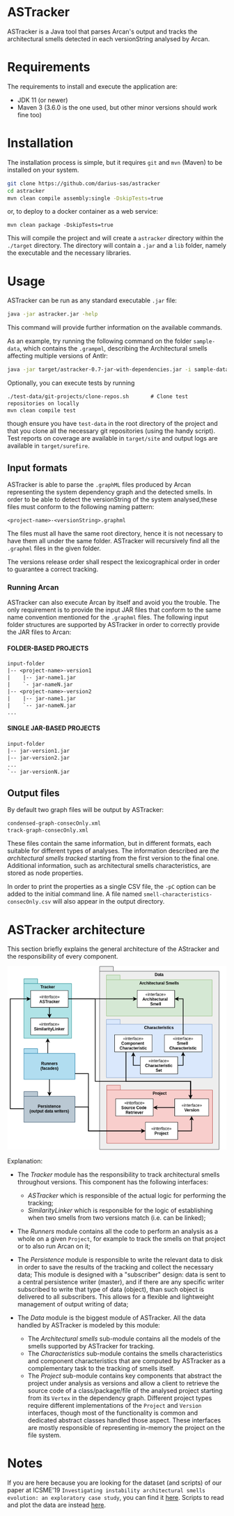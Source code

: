 # ASTracker
ASTracker is a Java tool that parses Arcan's output and tracks the architectural smells detected in each versionString analysed by Arcan.

# Requirements
The requirements to install and execute the application are:

* JDK 11 (or newer)
* Maven 3 (3.6.0 is the one used, but other minor versions should work fine too)


# Installation
The installation process is simple, but it requires `git` and `mvn` (Maven) to be installed on your system.
```bash
git clone https://github.com/darius-sas/astracker
cd astracker
mvn clean compile assembly:single -DskipTests=true
```
or, to deploy to a docker container as a web service:
```
mvn clean package -DskipTests=true
```

This will compile the project and will create a `astracker` directory within the `./target` directory.
The directory will contain a `.jar` and a `lib` folder, namely the executable and the necessary libraries.

# Usage
ASTracker can be run as any standard executable `.jar` file:
```bash
java -jar astracker.jar -help
```
This command will provide further information on the available commands.

As an example, try running the following command on the folder `sample-data`, which contains the `.grampml`, describing the Architectural smells affecting multiple versions of Antlr:
```bash
java -jar target/astracker-0.7-jar-with-dependencies.jar -i sample-data -p antlr -o sample-data -pC
```

Optionally, you can execute tests by running
```
./test-data/git-projects/clone-repos.sh       # Clone test repositories on locally
mvn clean compile test
```
though ensure you have `test-data` in the root directory of the project and that you clone all the necessary git repositories (using the handy script).
Test reports on coverage are available in `target/site` and output logs are available in `target/surefire`.

## Input formats
ASTracker is able to parse the `.graphML` files produced by Arcan representing the system dependency graph and the detected smells.
In order to be able to detect the versionString of the system analysed,these files must conform to the following naming pattern:
```
<project-name>-<versionString>.graphml
```
The files must all have the same root directory, hence it is not necessary to have them all under the same folder.
ASTracker will recursively find all the `.graphml` files in the given folder.

The versions release order shall respect the lexicographical order in order to guarantee a correct tracking.

### Running Arcan
ASTracker can also execute Arcan by itself and avoid you the trouble. The only requirement is to provide the input JAR files that conform to the same name convention mentioned for the `.graphml` files.
The following input folder structures are supported by ASTracker in order to correctly provide the JAR files to Arcan:
#### FOLDER-BASED PROJECTS
```
input-folder
|-- <project-name>-version1
|    |-- jar-name1.jar
|    `- jar-nameN.jar
|-- <project-name>-version2
|    |-- jar-name1.jar
|    `-- jar-nameN.jar
...
```
#### SINGLE JAR-BASED PROJECTS
```
input-folder
|-- jar-version1.jar
|-- jar-version2.jar
...
`-- jar-versionN.jar
```

## Output files
By default two graph files will be output by ASTracker:
```
condensed-graph-consecOnly.xml
track-graph-consecOnly.xml
```
These files contain the same information, but in different formats, each suitable for different types of analyses. 
The information described are *the architectural smells tracked* starting from the first version to the final one. Additional information, such as architectural smells characteristics, are stored as node properties.

In order to print the properties as a single CSV file, the `-pC` option can be added to the initial command line.
A file named `smell-characteristics-consecOnly.csv` will also appear in the output directory.

# ASTracker architecture
This section briefly explains the general architecture of the AStracker and the responsibility of every component.

![Components](docs/astracker-architecture.png)

Explanation:
* The *Tracker* module has the responsibility to track architectural smells throughout versions. This component has the following interfaces:
    * *ASTracker* which is responsible of the actual logic for performing the tracking;
    * *SimilarityLinker* which is responsible for the logic of establishing when two smells from two versions match (i.e. can be linked);
  
* The *Runners* module contains all the code to perform an analysis as a whole on a given `Project`, for example to track the smells on that project or to also run Arcan on it;
* The *Persistence* module is responsible to write the relevant data to disk in order to save the results of the tracking and collect the necessary data;
  This module is designed with a "subscriber" design: data is sent to a central persistence writer (master), and if there are any specific writer subscribed to write that type of data (object), than such object is delivered to all subscribers.
  This allows for a flexible and lightweight management of output writing of data;
* The *Data* module is the biggest module of ASTracker. All the data handled by ASTracker is modeled by this module:
    * The *Architectural smells* sub-module contains all the models of the smells supported by ASTracker for tracking.
    * The *Characteristics* sub-module contains the smells characteristics and component characteristics that are computed by ASTracker as a complementary task to the tracking of smells itself.
    * The *Project* sub-module contains key components that abstract the project under analysis as versions and allow a client to retrieve the source code of a class/package/file of the analysed project starting from its `Vertex` in the dependency graph.
      Different project types require different implementations of the `Project` and `Version` interfaces, though most of the functionality is common and dedicated abstract classes handled those aspect.
      These interfaces are mostly responsible of representing in-memory the project on the file system.

# Notes
If you are here because you are looking for the dataset (and scripts) of our paper at ICSME'19 `Investigating instability architectural smells evolution: an exploratory case study`, you can find it [here](https://github.com/darius-sas/data-analysis-scripts/blob/master/data/smells.csv). Scripts to read and plot the data are instead [here](https://github.com/darius-sas/data-analysis-scripts).